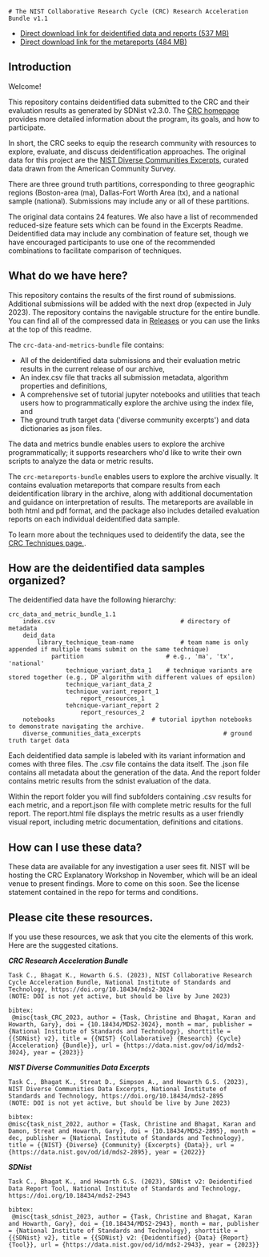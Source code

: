     # The NIST Collaborative Research Cycle (CRC) Research Acceleration Bundle v1.1

- [Direct download link for deidentified data and reports (537 MB)](https://github.com/usnistgov/privacy_collaborative_research_cycle/releases/download/v1.1/crc_data_and_metric_bundle_1.1.zip)
- [Direct download link for the metareports (484 MB)](https://github.com/usnistgov/privacy_collaborative_research_cycle/releases/download/v1.1/crc_metareport_bundle_1.1.zip)

## Introduction

Welcome!

This repository contains deidentified data submitted to the CRC and their evaluation results as generated by SDNist v2.3.0. The [CRC homepage](https://pages.nist.gov/privacy_collaborative_research_cycle/) provides more detailed information about the program, its goals, and how to participate.

In short, the CRC seeks to equip the research community with resources to explore, evaluate, and discuss deidentification approaches. The original data for this project are the [NIST Diverse Communities Excerpts](https://github.com/usnistgov/SDNist/tree/main/nist%20diverse%20communities%20data%20excerpts), curated data drawn from the American Community Survey.

There are three ground truth partitions, corresponding to three geographic regions (Boston-area (ma), Dallas-Fort Worth Area (tx), and a national sample (national). Submissions may include any or all of these partitions.

The original data contains 24 features. We also have a list of recommended reduced-size feature sets which can be found in the Excerpts Readme. Deidentified data may include any combination of feature set, though we have encouraged participants to use one of the recommended combinations to facilitate comparison of techniques.

## What do we have here? 

This repository contains the results of the first round of submissions. Additional submissions will be added with the next drop (expected in July 2023). The repository contains the navigable structure for the entire bundle. You can find all of the compressed data in [Releases](https://github.com/usnistgov/privacy_collaborative_research_cycle/releases/tag/v1.1) or you can use the links at the top of this readme.


The `crc-data-and-metrics-bundle` file contains: 

* All of the deidentified data submissions and their evaluation metric results in the current release of our archive,
* An index.csv file that tracks all submission metadata, algorithm properties and definitions,
* A comprehensive set of tutorial jupyter notebooks and utilities that teach users how to programmatically explore the archive using the index file, and
* The ground truth target data ('diverse community excerpts') and data dictionaries as json files.  

The data and metrics bundle enables users to explore the archive programmatically; it supports researchers who'd like to write their own scripts to analyze the data or metric results.

The `crc-metareports-bundle` enables users to explore the archive visually. It contains evaluation metareports that compare results from each deidentification library in the archive, along with additional documentation and guidance on interpretation of results.  The metareports are available in both html and pdf format, and the package also includes detailed evaluation reports on each individual deidentified data sample.  

To learn more about the techniques used to deidentify the data, see the [CRC Techniques page.](https://pages.nist.gov/privacy_collaborative_research_cycle/pages/techniques.html).

## How are the deidentified data samples organized? 

The deidentified data have the following hierarchy: 
```
crc_data_and_metric_bundle_1.1
	index.csv	             			        # directory of metadata
	deid_data
		library_technique_team-name   			# team name is only appended if multiple teams submit on the same technique)
			partition             			# e.g., 'ma', 'tx', 'national'
				technique_variant_data_1	# technique variants are stored together (e.g., DP algorithm with different values of epsilon)
				technique_variant_data_2
				technique_variant_report_1
					report_resources_1
				tehcnique-variant_report 2
					report_resources_2
	notebooks					        # tutorial ipython notebooks to demonstrate navigating the archive.
	diverse_communities_data_excerpts                       # ground truth target data
```
Each deidentified data sample is labeled with its variant information and comes with three files.  The .csv file contains the data itself.  The .json file contains all metadata about the generation of the data.  And the report folder contains metric results from the sdnist evaluation of the data.  

Within the report folder you will find subfolders containing .csv results for each metric, and a report.json file with complete metric results for the full report. The report.html file displays the metric results as a user friendly visual report, including metric documentation, definitions and citations. 

## How can I use these data? 

These data are available for any investigation a user sees fit. NIST will be hosting the CRC Explanatory Workshop in November, which will be an ideal venue to present findings. More to come on this soon. See the license statement contained in the repo for terms and conditions.

## Please cite these resources.

If you use these resources, we ask that you cite the elements of this work. Here are the suggested citations. 

***CRC Research Acceleration Bundle***
```
Task C., Bhagat K., Howarth G.S. (2023), NIST Collaborative Research Cycle Acceleration Bundle, National Institute of Standards and Technology, https://doi.org/10.18434/mds2-3024
(NOTE: DOI is not yet active, but should be live by June 2023)

bibtex: 
 @misc{task_CRC_2023, author = {Task, Christine and Bhagat, Karan and Howarth, Gary}, doi = {10.18434/MDS2-3024}, month = mar, publisher = {National Institute of Standards and Technology}, shorttitle = {{SDNist} v2}, title = {{NIST} {Collaborative} {Research} {Cycle} {Acceleration} {Bundle}}, url = {https://data.nist.gov/od/id/mds2-3024}, year = {2023}}

```

***NIST Diverse Communities Data Excerpts***
```
Task C., Bhagat K., Streat D., Simpson A., and Howarth G.S. (2023), NIST Diverse Communities Data Excerpts, National Institute of Standards and Technology, https://doi.org/10.18434/mds2-2895
(NOTE: DOI is not yet active, but should be live by June 2023)

bibtex:
@misc{task_nist_2022, author = {Task, Christine and Bhagat, Karan and Damon, Streat and Howarth, Gary}, doi = {10.18434/MDS2-2895}, month = dec, publisher = {National Institute of Standards and Technology}, title = {{NIST} {Diverse} {Community} {Excerpts} {Data}}, url = {https://data.nist.gov/od/id/mds2-2895}, year = {2022}} 
```

***SDNist***
```
Task C., Bhagat K., and Howarth G.S. (2023), SDNist v2: Deidentified Data Report Tool, National Institute of Standards and Technology, https://doi.org/10.18434/mds2-2943

bibtex: 
 @misc{task_sdnist_2023, author = {Task, Christine and Bhagat, Karan and Howarth, Gary}, doi = {10.18434/MDS2-2943}, month = mar, publisher = {National Institute of Standards and Technology}, shorttitle = {{SDNist} v2}, title = {{SDNist} v2: {Deidentified} {Data} {Report} {Tool}}, url = {https://data.nist.gov/od/id/mds2-2943}, year = {2023}}
```
